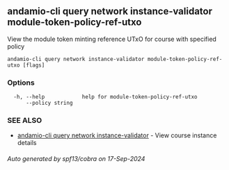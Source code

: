 ## andamio-cli query network instance-validator module-token-policy-ref-utxo

View the module token minting reference UTxO for course with specified policy

```
andamio-cli query network instance-validator module-token-policy-ref-utxo [flags]
```

### Options

```
  -h, --help            help for module-token-policy-ref-utxo
      --policy string   
```

### SEE ALSO

* [andamio-cli query network instance-validator](andamio-cli_query_network_instance-validator.md.md)	 - View course instance details

###### Auto generated by spf13/cobra on 17-Sep-2024
